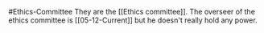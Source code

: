 #Ethics-Committee 
They are the [[Ethics committee]]. The overseer of the ethics committee is [[05-12-Current]] but he doesn't really hold any power.